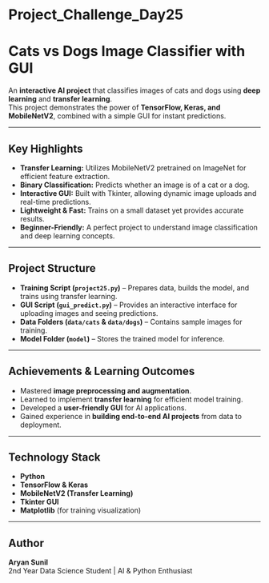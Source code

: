 # Project_Challenge_Day25

# Cats vs Dogs Image Classifier with GUI

An **interactive AI project** that classifies images of cats and dogs using **deep learning** and **transfer learning**.  
This project demonstrates the power of **TensorFlow, Keras, and MobileNetV2**, combined with a simple GUI for instant predictions.

---

## Key Highlights

- **Transfer Learning:** Utilizes MobileNetV2 pretrained on ImageNet for efficient feature extraction.
- **Binary Classification:** Predicts whether an image is of a cat or a dog.
- **Interactive GUI:** Built with Tkinter, allowing dynamic image uploads and real-time predictions.
- **Lightweight & Fast:** Trains on a small dataset yet provides accurate results.
- **Beginner-Friendly:** A perfect project to understand image classification and deep learning concepts.

---

## Project Structure

- **Training Script (`project25.py`)** – Prepares data, builds the model, and trains using transfer learning.
- **GUI Script (`gui_predict.py`)** – Provides an interactive interface for uploading images and seeing predictions.
- **Data Folders (`data/cats` & `data/dogs`)** – Contains sample images for training.
- **Model Folder (`model`)** – Stores the trained model for inference.

---

## Achievements & Learning Outcomes

- Mastered **image preprocessing and augmentation**.
- Learned to implement **transfer learning** for efficient model training.
- Developed a **user-friendly GUI** for AI applications.
- Gained experience in **building end-to-end AI projects** from data to deployment.

---

## Technology Stack

- **Python**
- **TensorFlow & Keras**
- **MobileNetV2 (Transfer Learning)**
- **Tkinter GUI**
- **Matplotlib** (for training visualization)

---

## Author

**Aryan Sunil**  
2nd Year Data Science Student | AI & Python Enthusiast  

